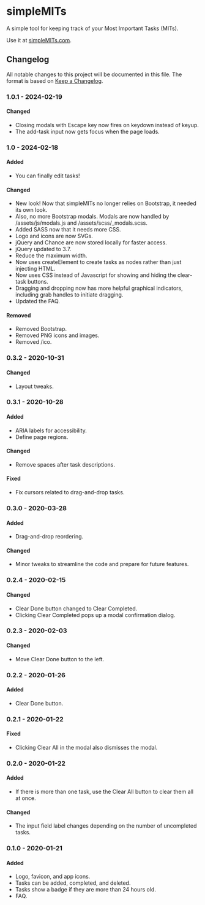 # simpleMITs

A simple tool for keeping track of your Most Important Tasks (MITs).

Use it at [simpleMITs.com](https://simplemits.com).

## Changelog

All notable changes to this project will be documented in this file. The format
is based on [Keep a Changelog](https://keepachangelog.com/en/1.0.0/).

### 1.0.1 - 2024-02-19

#### Changed
- Closing modals with Escape key now fires on keydown instead of keyup.
- The add-task input now gets focus when the page loads.


### 1.0 - 2024-02-18

#### Added
- You can finally edit tasks!

#### Changed
- New look! Now that simpleMITs no longer relies on Bootstrap, it needed its own look.
- Also, no more Bootstrap modals. Modals are now handled by /assets/js/modals.js and /assets/scss/_modals.scss.
- Added SASS now that it needs more CSS.
- Logo and icons are now SVGs.
- jQuery and Chance are now stored locally for faster access.
- jQuery updated to 3.7.
- Reduce the maximum width.
- Now uses createElement to create tasks as nodes rather than just injecting HTML.
- Now uses CSS instead of Javascript for showing and hiding the clear-task buttons.
- Dragging and dropping now has more helpful graphical indicators, including grab handles to initiate dragging.
- Updated the FAQ.

#### Removed
- Removed Bootstrap.
- Removed PNG icons and images.
- Removed /ico.


### 0.3.2 - 2020-10-31

#### Changed
- Layout tweaks.


### 0.3.1 - 2020-10-28

#### Added
- ARIA labels for accessibility.
- Define page regions.

#### Changed
- Remove spaces after task descriptions.

#### Fixed
- Fix cursors related to drag-and-drop tasks.


### 0.3.0 - 2020-03-28

#### Added
- Drag-and-drop reordering.

#### Changed
- Minor tweaks to streamline the code and prepare for future features.


### 0.2.4 - 2020-02-15

#### Changed
- Clear Done button changed to Clear Completed.
- Clicking Clear Completed pops up a modal confirmation dialog.


### 0.2.3 - 2020-02-03

#### Changed
- Move Clear Done button to the left.


### 0.2.2 - 2020-01-26

#### Added
- Clear Done button.


### 0.2.1 - 2020-01-22

#### Fixed
- Clicking Clear All in the modal also dismisses the modal.


### 0.2.0 - 2020-01-22

#### Added
- If there is more than one task, use the Clear All button to clear them all at once.

#### Changed
- The input field label changes depending on the number of uncompleted tasks.


### 0.1.0 - 2020-01-21

#### Added
- Logo, favicon, and app icons.
- Tasks can be added, completed, and deleted.
- Tasks show a badge if they are more than 24 hours old.
- FAQ.
